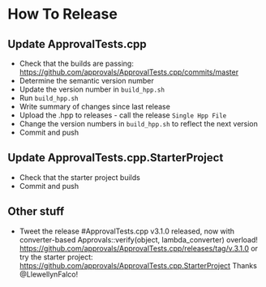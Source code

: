 # How To Release

## Update ApprovalTests.cpp

* Check that the builds are passing: https://github.com/approvals/ApprovalTests.cpp/commits/master
* Determine the semantic version number
* Update the version number in `build_hpp.sh`
* Run `build_hpp.sh`
* Write summary of changes since last release 
* Upload the .hpp to releases - call the release `Single Hpp File`
* Change the version numbers in `build_hpp.sh` to reflect the next version
* Commit and push

## Update ApprovalTests.cpp.StarterProject

* Check that the starter project builds
* Commit and push

## Other stuff

* Tweet the release
#ApprovalTests.cpp v3.1.0 released, now with converter-based Approvals::verify(object, lambda_converter) overload!
https://github.com/approvals/ApprovalTests.cpp/releases/tag/v.3.1.0 
or try the starter project: https://github.com/approvals/ApprovalTests.cpp.StarterProject
Thanks @LlewellynFalco!